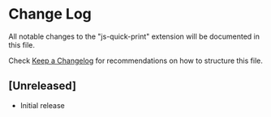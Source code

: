# Change Log
All notable changes to the "js-quick-print" extension will be documented in this file.

Check [Keep a Changelog](http://keepachangelog.com/) for recommendations on how to structure this file.

## [Unreleased]
- Initial release